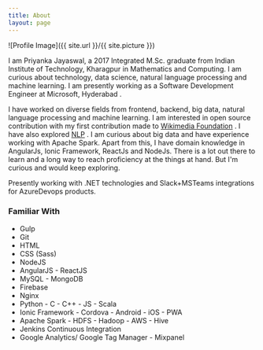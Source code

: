 ```yaml
---
title: About
layout: page
---
```

![Profile Image]({{ site.url }}/{{ site.picture }})

<p>I am Priyanka Jayaswal, a 2017 Integrated M.Sc. graduate from Indian Institute of Technology, Kharagpur in Mathematics and Computing. I am curious about technology, data science, natural language processing and machine learning. I am presently working as a Software Development Engineer at Microsoft, Hyderabad .</p>

<p>I have worked on diverse fields from frontend, backend, big data, natural language processing and machine learning. I am interested in open source contribution with my first contribution made to <a href="https://gerrit.wikimedia.org/r/#/q/owner:priyankajayaswal025%2540gmail.com"> Wikimedia Foundation</a> . I have also explored <a href="https://arxiv.org/pdf/1606.06424.pdf"> NLP</a> . I am curious about big data and have experience working with Apache Spark. Apart from this, I have domain knowledge in AngularJs, Ionic Framework, ReactJs and NodeJs. There is a lot out there to learn and a long way to reach proficiency at the things at hand. But I'm curious and would keep exploring.</p>

<p>Presently working with .NET technologies and Slack+MSTeams integrations for AzureDevops products.</p>

<h3>Familiar With</h3>

<ul class="skill-list">
	<li>Gulp</li>
	<li>Git</li>
	<li>HTML</li>
	<li>CSS (Sass)</li>
	<li>NodeJS</li>
	<li>AngularJS - ReactJS</li>
	<li>MySQL - MongoDB</li>
	<li>Firebase</li>
	<li>Nginx</li>
	<li>Python - C - C++ - JS - Scala</li>
	<li>Ionic Framework - Cordova - Android - iOS - PWA</li>
	<li>Apache Spark - HDFS - Hadoop - AWS - Hive</li>
	<li>Jenkins Continuous Integration</li>
	<li>Google Analytics/ Google Tag Manager - Mixpanel</li>
</ul>

<!-- <h2>Projects</h2>

<ul>
	<li><a href="https://github.com/">Lorem Lorem</a></li>
	<li><a href="https://github.com/">Ipsum Dolor</a></li>
	<li><a href="https://github.com/">Dolor Lorem</a></li>
</ul> -->
